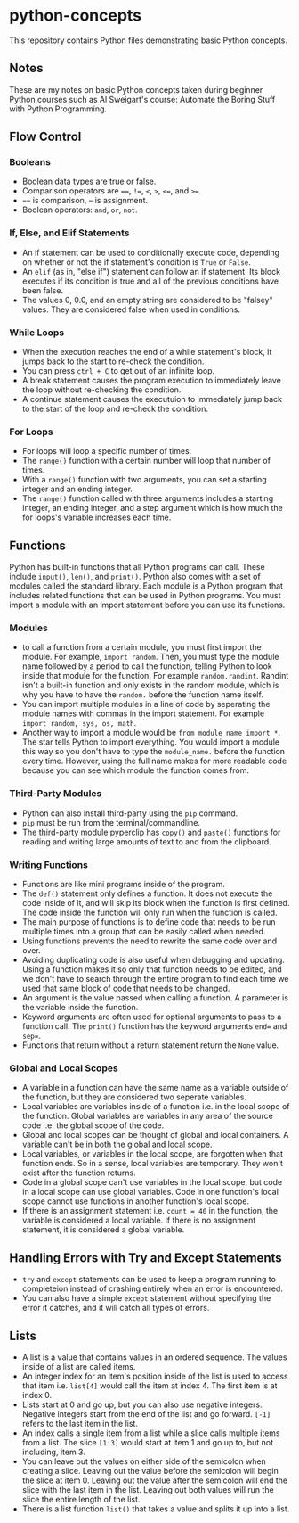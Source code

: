 # python-concepts
This repository contains Python files demonstrating basic Python concepts.

## Notes
These are my notes on basic Python concepts taken during beginner Python courses such as Al Sweigart's course: Automate the Boring Stuff with Python Programming.

## Flow Control

### Booleans
- Boolean data types are true or false. 
- Comparison operators are `==`, `!=`, `<`, `>`, `<=`, and `>=`.
- `==` is comparison, `=` is assignment.
- Boolean operators: `and`, `or`, `not`.

### If, Else, and Elif Statements
- An if statement can be used to conditionally execute code, depending on whether or not the if statement's condition is `True` or `False`.
- An `elif` (as in, "else if") statement can follow an if statement. Its block executes if its condition is true and all of the previous conditions have been false.
- The values 0, 0.0, and an empty string are considered to be "falsey" values. They are considered false when used in conditions. 

### While Loops
- When the execution reaches the end of a while statement's block, it jumps back to the start to re-check the condition. 
- You can press `ctrl + C` to get out of an infinite loop.
- A break statement causes the program execution to immediately leave the loop without re-checking the condition.
- A continue statement causes the executuion to immediately jump back to the start of the loop and re-check the condition.

### For Loops
- For loops will loop a specific number of times.
- The `range()` function with a certain number will loop that number of times. 
- With a `range()` function with two arguments, you can set a starting integer and an ending integer.
- The `range()` function called with three arguments includes a starting integer, an ending integer, and a step argument which is how much the for loops's variable increases each time. 

## Functions
Python has built-in functions that all Python programs can call. These include `input()`, `len()`, and `print()`. Python also comes with a set of modules called the standard library. Each module is a Python program that includes related functions that can be used in Python programs. You must import a module with an import statement before you can use its functions.

### Modules
- to call a function from a certain module, you must first import the module. For example, `import random`. Then, you must type the module name followed by a period to call the function, telling Python to look inside that module for the function. For example `random.randint`. Randint isn't a built-in function and only exists in the random module, which is why you have to have the `random.` before the function name itself.
- You can import multiple modules in a line of code by seperating the module names with commas in the import statement. For example `import random, sys, os, math`.
- Another way to import a module would be `from module_name import *`. The star tells Python to import everything. You would import a module this way so you don't have to type the `module_name.` before the function every time. However, using the full name makes for more readable code because you can see which module the function comes from.

### Third-Party Modules
- Python can also install third-party using the `pip` command.
- `pip` must be run from the terminal/commandline.
- The third-party module pyperclip has `copy()` and `paste()` functions for reading and writing large amounts of text to and from the clipboard.

### Writing Functions
- Functions are like mini programs inside of the program.
- The `def()` statement only defines a function. It does not execute the code inside of it, and will skip its block when the function is first defined. The code inside the function will only run when the function is called.
- The main purpose of functions is to define code that needs to be run multiple times into a group that can be easily called when needed. 
- Using functions prevents the need to rewrite the same code over and over.
- Avoiding duplicating code is also useful when debugging and updating. Using a function makes it so only that function needs to be edited, and we don't have to search through the entire program to find each time we used that same block of code that needs to be changed.
- An argument is the value passed when calling a function. A parameter is the variable inside the function.
- Keyword arguments are often used for optional arguments to pass to a function call. The `print()` function has the keyword arguments `end=` and `sep=`.
- Functions that return without a return statement return the `None` value.

### Global and Local Scopes
- A variable in a function can have the same name as a variable outside of the function, but they are considered two seperate variables.
- Local variables are variables inside of a function i.e. in the local scope of the function. Global variables are variables in any area of the source code i.e. the global scope of the code. 
- Global and local scopes can be thought of global and local containers. A variable can't be in both the global and local scope. 
- Local variables, or variables in the local scope, are forgotten when that function ends. So in a sense, local variables are temporary. They won't exist after the function returns.
- Code in a global scope can't use variables in the local scope, but code in a local scope can use global variables. Code in one function's local scope cannot use functions in another function's local scope.
- If there is an assignment statement i.e. `count = 40` in the function, the variable is considered a local variable. If there is no assignment statement, it is considered a global variable. 

## Handling Errors with Try and Except Statements
- `try` and `except` statements can be used to keep a program running to completeion instead of crashing entirely when an error is encountered.
- You can also have a simple `except` statement without specifying the error it catches, and it will catch all types of errors.

## Lists
- A list is a value that contains values in an ordered sequence. The values inside of a list are called items.
- An integer index for an item's position inside of the list is used to access that item i.e. `list[4]` would call the item at index 4. The first item is at index 0.
- Lists start at 0 and go up, but you can also use negative integers. Negative integers start from the end of the list and go forward. `[-1]` refers to the last item in the list. 
- An index calls a single item from a list while a slice calls multiple items from a list. The slice `[1:3]` would start at item 1 and go up to, but not including, item 3. 
- You can leave out the values on either side of the semicolon when creating a slice. Leaving out the value before the semicolon will begin the slice at item 0. Leaving out the value after the semicolon will end the slice with the last item in the list. Leaving out both values will run the slice the entire length of the list.
- There is a list function `list()` that takes a value and splits it up into a list.
